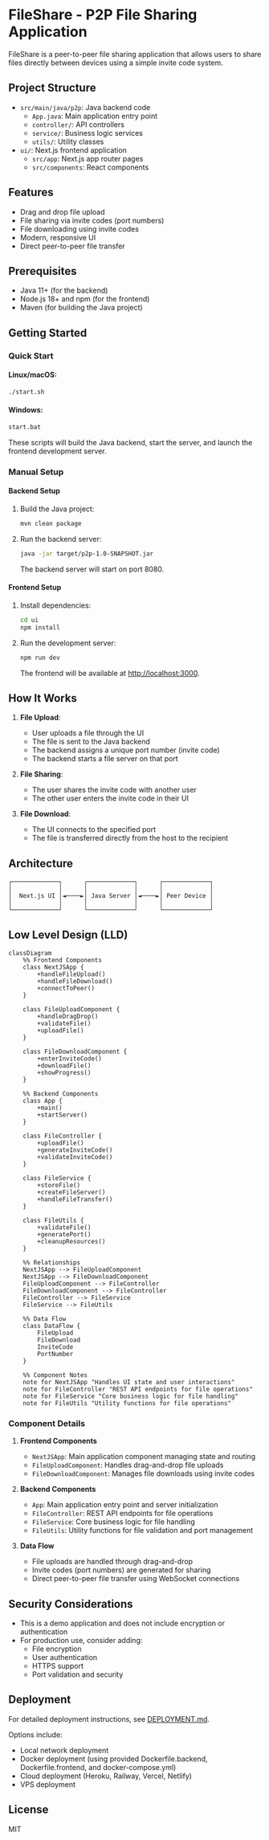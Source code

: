 # FileShare - P2P File Sharing Application

FileShare is a peer-to-peer file sharing application that allows users to share files directly between devices using a simple invite code system.

## Project Structure

- `src/main/java/p2p`: Java backend code
    - `App.java`: Main application entry point
    - `controller/`: API controllers
    - `service/`: Business logic services
    - `utils/`: Utility classes
- `ui/`: Next.js frontend application
    - `src/app`: Next.js app router pages
    - `src/components`: React components

## Features

- Drag and drop file upload
- File sharing via invite codes (port numbers)
- File downloading using invite codes
- Modern, responsive UI
- Direct peer-to-peer file transfer

## Prerequisites

- Java 11+ (for the backend)
- Node.js 18+ and npm (for the frontend)
- Maven (for building the Java project)

## Getting Started

### Quick Start

#### Linux/macOS:
```bash
./start.sh
```

#### Windows:
```bash
start.bat
```

These scripts will build the Java backend, start the server, and launch the frontend development server.

### Manual Setup

#### Backend Setup

1. Build the Java project:
   ```bash
   mvn clean package
   ```

2. Run the backend server:
   ```bash
   java -jar target/p2p-1.0-SNAPSHOT.jar
   ```

   The backend server will start on port 8080.

#### Frontend Setup

1. Install dependencies:
   ```bash
   cd ui
   npm install
   ```

2. Run the development server:
   ```bash
   npm run dev
   ```

   The frontend will be available at [http://localhost:3000](http://localhost:3000).

## How It Works

1. **File Upload**:
    - User uploads a file through the UI
    - The file is sent to the Java backend
    - The backend assigns a unique port number (invite code)
    - The backend starts a file server on that port

2. **File Sharing**:
    - The user shares the invite code with another user
    - The other user enters the invite code in their UI

3. **File Download**:
    - The UI connects to the specified port
    - The file is transferred directly from the host to the recipient

## Architecture

```
┌─────────────┐      ┌─────────────┐      ┌─────────────┐
│             │      │             │      │             │
│  Next.js UI │◄────►│ Java Server │◄────►│ Peer Device │
│             │      │             │      │             │
└─────────────┘      └─────────────┘      └─────────────┘
```

## Low Level Design (LLD)

```mermaid
classDiagram
    %% Frontend Components
    class NextJSApp {
        +handleFileUpload()
        +handleFileDownload()
        +connectToPeer()
    }
    
    class FileUploadComponent {
        +handleDragDrop()
        +validateFile()
        +uploadFile()
    }
    
    class FileDownloadComponent {
        +enterInviteCode()
        +downloadFile()
        +showProgress()
    }

    %% Backend Components
    class App {
        +main()
        +startServer()
    }
    
    class FileController {
        +uploadFile()
        +generateInviteCode()
        +validateInviteCode()
    }
    
    class FileService {
        +storeFile()
        +createFileServer()
        +handleFileTransfer()
    }
    
    class FileUtils {
        +validateFile()
        +generatePort()
        +cleanupResources()
    }

    %% Relationships
    NextJSApp --> FileUploadComponent
    NextJSApp --> FileDownloadComponent
    FileUploadComponent --> FileController
    FileDownloadComponent --> FileController
    FileController --> FileService
    FileService --> FileUtils

    %% Data Flow
    class DataFlow {
        FileUpload
        FileDownload
        InviteCode
        PortNumber
    }

    %% Component Notes
    note for NextJSApp "Handles UI state and user interactions"
    note for FileController "REST API endpoints for file operations"
    note for FileService "Core business logic for file handling"
    note for FileUtils "Utility functions for file operations"
```

### Component Details

1. **Frontend Components**
    - `NextJSApp`: Main application component managing state and routing
    - `FileUploadComponent`: Handles drag-and-drop file uploads
    - `FileDownloadComponent`: Manages file downloads using invite codes

2. **Backend Components**
    - `App`: Main application entry point and server initialization
    - `FileController`: REST API endpoints for file operations
    - `FileService`: Core business logic for file handling
    - `FileUtils`: Utility functions for file validation and port management

3. **Data Flow**
    - File uploads are handled through drag-and-drop
    - Invite codes (port numbers) are generated for sharing
    - Direct peer-to-peer file transfer using WebSocket connections

## Security Considerations

- This is a demo application and does not include encryption or authentication
- For production use, consider adding:
    - File encryption
    - User authentication
    - HTTPS support
    - Port validation and security

## Deployment

For detailed deployment instructions, see [DEPLOYMENT.md](DEPLOYMENT.md).

Options include:
- Local network deployment
- Docker deployment (using provided Dockerfile.backend, Dockerfile.frontend, and docker-compose.yml)
- Cloud deployment (Heroku, Railway, Vercel, Netlify)
- VPS deployment

## License

MIT